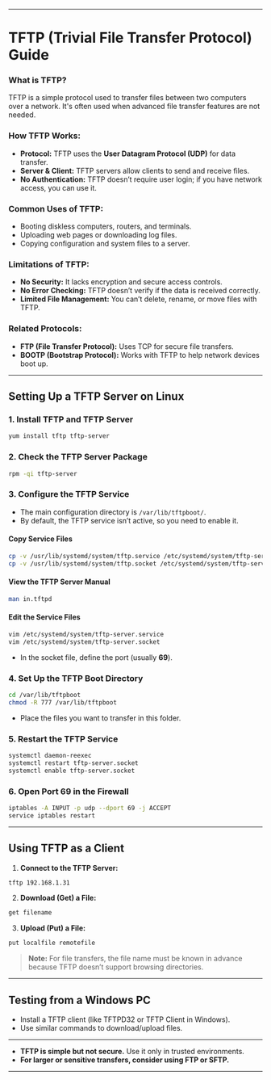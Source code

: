 

---

# **TFTP (Trivial File Transfer Protocol) Guide**

### **What is TFTP?**  
TFTP is a simple protocol used to transfer files between two computers over a network. It's often used when advanced file transfer features are not needed.

### **How TFTP Works:**  
- **Protocol:** TFTP uses the **User Datagram Protocol (UDP)** for data transfer.  
- **Server & Client:** TFTP servers allow clients to send and receive files.  
- **No Authentication:** TFTP doesn’t require user login; if you have network access, you can use it.  

### **Common Uses of TFTP:**  
- Booting diskless computers, routers, and terminals.  
- Uploading web pages or downloading log files.  
- Copying configuration and system files to a server.  

### **Limitations of TFTP:**  
- **No Security:** It lacks encryption and secure access controls.  
- **No Error Checking:** TFTP doesn’t verify if the data is received correctly.  
- **Limited File Management:** You can’t delete, rename, or move files with TFTP.  

### **Related Protocols:**  
- **FTP (File Transfer Protocol):** Uses TCP for secure file transfers.  
- **BOOTP (Bootstrap Protocol):** Works with TFTP to help network devices boot up.  

---

## **Setting Up a TFTP Server on Linux**

### **1. Install TFTP and TFTP Server**  
```bash
yum install tftp tftp-server
```

### **2. Check the TFTP Server Package**  
```bash
rpm -qi tftp-server
```

### **3. Configure the TFTP Service**  
- The main configuration directory is `/var/lib/tftpboot/`.  
- By default, the TFTP service isn’t active, so you need to enable it.  

#### **Copy Service Files**  
```bash
cp -v /usr/lib/systemd/system/tftp.service /etc/systemd/system/tftp-server.service
cp -v /usr/lib/systemd/system/tftp.socket /etc/systemd/system/tftp-server.socket
```

#### **View the TFTP Server Manual**  
```bash
man in.tftpd
```

#### **Edit the Service Files**  
```bash
vim /etc/systemd/system/tftp-server.service
vim /etc/systemd/system/tftp-server.socket
```
- In the socket file, define the port (usually **69**).

### **4. Set Up the TFTP Boot Directory**  
```bash
cd /var/lib/tftpboot
chmod -R 777 /var/lib/tftpboot
```
- Place the files you want to transfer in this folder.

### **5. Restart the TFTP Service**  
```bash
systemctl daemon-reexec
systemctl restart tftp-server.socket
systemctl enable tftp-server.socket
```

### **6. Open Port 69 in the Firewall**  
```bash
iptables -A INPUT -p udp --dport 69 -j ACCEPT
service iptables restart
```

---

## **Using TFTP as a Client**

1. **Connect to the TFTP Server:**  
```bash
tftp 192.168.1.31
```

2. **Download (Get) a File:**  
```bash
get filename
```

3. **Upload (Put) a File:**  
```bash
put localfile remotefile
```

> **Note:** For file transfers, the file name must be known in advance because TFTP doesn’t support browsing directories.

---

## **Testing from a Windows PC**

- Install a TFTP client (like TFTPD32 or TFTP Client in Windows).  
- Use similar commands to download/upload files.

---


- **TFTP is simple but not secure.** Use it only in trusted environments.  
- **For larger or sensitive transfers, consider using FTP or SFTP.**

---

